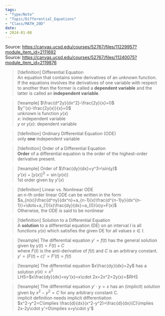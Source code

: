 ```yaml
---
tags:
- "Type/Note"
- "Topic/Differential_Equations"
- "Class/MATH_20D"
date:
- 2024-01-08
---
```

Source: https://canvas.ucsd.edu/courses/52767/files/11229957?module_item_id=2111692  
Source: https://canvas.ucsd.edu/courses/52767/files/11240075?module_item_id=2119876  

> [!definition] Differential Equation  
> An equation that contains some derivatives of an unknown function.  
> If the equations involves the derivatives of one variable with respect to another then the former is called a **dependent variable** and the latter is called an **independent variable**.  

> [!example] $\frac{d^2y}{dx^2}-\frac{2y}{x}=0$  
> $y''(x)-\frac{2y(x)}{x}=0$  
> unknown is function $y(x)$  
> $x$: independent variable  
> $y$ or $y(x)$: dependent variable  

> [!definition] Ordinary Differential Equation (ODE)  
> only **one** independent variable  

> [!definition] Order of a Differential Equation  
> **Order** of a differential equation is the order of the highest-order derivative present.  

> [!example] Order of $\frac{dy}{dx}+y^3=\sin(y)$  
> $y'(x)+[y(x)]^3=\sin(y(x))$  
> 1st order given by $y'(x)$  

> [!definition] Linear vs. Nonlinear ODE  
> an n-th order linear ODE can be written in the form  
> $a_{n(x)}\frac{d^ny}{dx^n}+a_{n-1}(x)\frac{d^{n-1}y}{dx^{n-1}}+\dots+a_{1}(x)\frac{dy}{dx}+a_{0}(x)y=F(x)$  
> Otherwise, the ODE is said to be nonlinear  

> [!definition] Solution to a Differential Equation  
> A **solution** to a differential equation (DE) on an interval $I$ is all functions $y(x)$ which satisfies the given DE for all values $x\in I$.  

> [!example] The differential equation $y'=f(t)$ has the general solution given by $y(t)=F(t)+C$  
> where $F(t)$ is the anti-derivative of $f(t)$ and $C$ is an arbitrary constant.  
> $y'=(F(t)+c)'=F'(t)=f(t)$  

> [!example] The differential equation $x\frac{dy}{dx}=2y$ has a solution $y(x)=x^2$  
> LHS=$x\frac{dy}{dx}=xy'(x)=x\cdot 2x=2x^2=2y(x)=$RHS  

> [!example] The differential equation $y'\cdot y=x$ has an (implicit) solution given by $x^2-y^2=C$ for any arbitrary constant C.  
> implicit definition needs implicit differentiation  
> $x^2-y^2=C\implies \frac{d}{dx}(x^2-y^2)=\frac{d}{dx}(C)\implies 2x-2y\cdot y'=0\implies x=y\cdot y'$  

